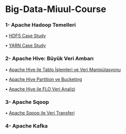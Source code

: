 # Big-Data-Miuul-Course

### 1- Apache Hadoop Temelleri

• [HDFS Case Study](https://github.com/defnebusecelik/Big-Data-Miuul-Course/blob/main/hdfscasestudy.txt)

• [YARN Case Study](https://github.com/defnebusecelik/Big-Data-Miuul-Course/blob/main/yarncasestudy.txt)

### 2- Apache Hive: Büyük Veri Ambarı

• [Apache Hive ile Tablo İşlemleri ve Veri Manipülasyonu](https://github.com/defnebusecelik/Big-Data-Miuul-Course/blob/main/apachehivetabloislemleri.txt)

• [Apache Hive Partition ve Bucketing](https://github.com/defnebusecelik/Big-Data-Miuul-Course/blob/main/apachehivetabloislemleri.txt)

• [Apache Hive ile FLO Veri Analizi](https://github.com/defnebusecelik/Big-Data-Miuul-Course/blob/main/flo.txt)

### 3- Apache Sqoop

• [Apache Sqoop ile Veri Transferi](https://github.com/defnebusecelik/Big-Data-Miuul-Course/blob/main/sqoop.txt)

### 4- Apache Kafka
